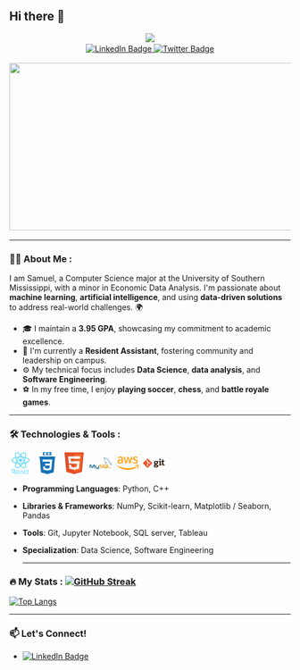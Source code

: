 ## Hi there 👋  
<div id="header" align="center">
  <img src="https://i.giphy.com/media/v1.Y2lkPTc5MGI3NjExMXdneHFzc2d0bGhwOXR4ajk2YWhsdjZhOWQ0N3VjYjUxZWhyNmN3MSZlcD12MV9pbnRlcm5hbF9naWZfYnlfaWQmY3Q9Zw/2IudUHdI075HL02Pkk/giphy.gif" width="100"/>
</div>  

<div align="center" id="badges">
  <a href="your-linkedin-URL">
    <img src="https://img.shields.io/badge/LinkedIn-blue?style=for-the-badge&logo=linkedin&logoColor=white" alt="LinkedIn Badge"/>
  </a>
  <a href="your-twitter-URL">
    <img src="https://img.shields.io/badge/Twitter-blue?style=for-the-badge&logo=twitter&logoColor=white" alt="Twitter Badge"/>
  </a>
</div>  

<img src="https://komarev.com/ghpvc/?username=LeumasCoded&style=flat-square&color=blue" align="center" alt=""/>

<div align="center">
  <img src="https://media.giphy.com/media/dWesBcTLavkZuG35MI/giphy.gif" width="600" height="300"/>
</div>  

---  

### :man_technologist: About Me :  
I am Samuel, a Computer Science major at the University of Southern Mississippi, with a minor in Economic Data Analysis. I'm passionate about **machine learning**, **artificial intelligence**, and using **data-driven solutions** to address real-world challenges. 🌍  

- 🎓 I maintain a **3.95 GPA**, showcasing my commitment to academic excellence.  
- :office: I'm currently a **Resident Assistant**, fostering community and leadership on campus.  
- ⚙️ My technical focus includes **Data Science**, **data analysis**, and **Software Engineering**. 
- :soccer: In my free time, I enjoy **playing soccer**, **chess**, and **battle royale games**.  

---  

### :hammer_and_wrench: Technologies & Tools :  
<div>
  <img src="https://github.com/devicons/devicon/blob/master/icons/react/react-original-wordmark.svg" title="React" alt="React" width="40" height="40"/>&nbsp;
  <img src="https://github.com/devicons/devicon/blob/master/icons/css3/css3-plain-wordmark.svg"  title="CSS3" alt="CSS" width="40" height="40"/>&nbsp;
  <img src="https://github.com/devicons/devicon/blob/master/icons/html5/html5-original.svg" title="HTML5" alt="HTML" width="40" height="40"/>&nbsp;
  <img src="https://github.com/devicons/devicon/blob/master/icons/mysql/mysql-original-wordmark.svg" title="MySQL"  alt="MySQL" width="40" height="40"/>&nbsp;
  <img src="https://github.com/devicons/devicon/blob/master/icons/amazonwebservices/amazonwebservices-plain-wordmark.svg" title="AWS" alt="AWS" width="40" height="40"/>&nbsp;
  <img src="https://github.com/devicons/devicon/blob/master/icons/git/git-original-wordmark.svg" title="Git" **alt="Git" width="40" height="40"/>
</div>

- **Programming Languages**: Python, C++  
- **Libraries & Frameworks**: NumPy, Scikit-learn, Matplotlib / Seaborn, Pandas  
- **Tools**: Git, Jupyter Notebook, SQL server, Tableau  
- **Specialization**: Data Science, Software Engineering

  ---

### :fire: My Stats : [![GitHub Streak](http://github-readme-streak-stats.herokuapp.com?user=LeumasCoded&theme=dark)](https://git.io/streak-stats)

[![Top Langs](https://github-readme-stats.vercel.app/api/top-langs/?username=LeumasCoded&layout=compact&theme=vision-friendly-dark)](https://github.com/anuraghazra/github-readme-stats)

---  

### :mailbox: Let's Connect!  
- [![LinkedIn Badge](https://img.shields.io/badge/LinkedIn-blue?style=flat&logo=linkedin&logoColor=white)](linkedin.com/in/samuel-ifeadi-449974278/)  
 
